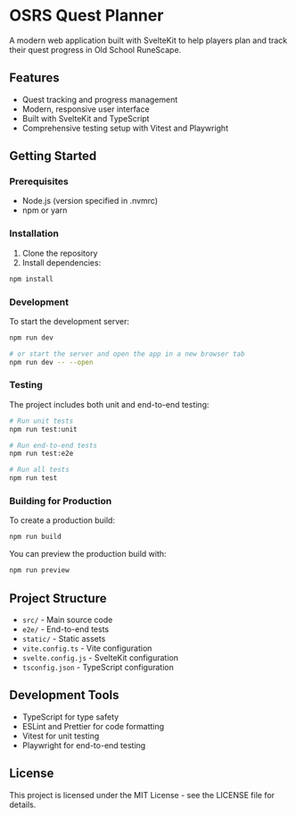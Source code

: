 # OSRS Quest Planner

A modern web application built with SvelteKit to help players plan and track their quest progress in Old School RuneScape.

## Features

- Quest tracking and progress management
- Modern, responsive user interface
- Built with SvelteKit and TypeScript
- Comprehensive testing setup with Vitest and Playwright

## Getting Started

### Prerequisites

- Node.js (version specified in .nvmrc)
- npm or yarn

### Installation

1. Clone the repository
2. Install dependencies:
```bash
npm install
```

### Development

To start the development server:

```bash
npm run dev

# or start the server and open the app in a new browser tab
npm run dev -- --open
```

### Testing

The project includes both unit and end-to-end testing:

```bash
# Run unit tests
npm run test:unit

# Run end-to-end tests
npm run test:e2e

# Run all tests
npm run test
```

### Building for Production

To create a production build:

```bash
npm run build
```

You can preview the production build with:
```bash
npm run preview
```

## Project Structure

- `src/` - Main source code
- `e2e/` - End-to-end tests
- `static/` - Static assets
- `vite.config.ts` - Vite configuration
- `svelte.config.js` - SvelteKit configuration
- `tsconfig.json` - TypeScript configuration

## Development Tools

- TypeScript for type safety
- ESLint and Prettier for code formatting
- Vitest for unit testing
- Playwright for end-to-end testing

## License

This project is licensed under the MIT License - see the LICENSE file for details.
